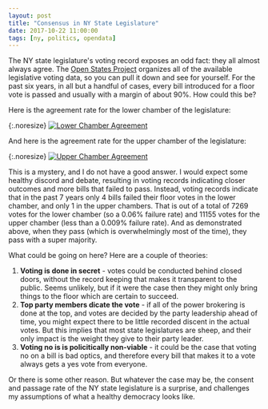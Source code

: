 ```yaml
---
layout: post
title: "Consensus in NY State Legislature"
date: 2017-10-22 11:00:00
tags: [ny, politics, opendata]
---
```

The NY state legislature's voting record exposes an odd fact: they all almost always agree.  The [Open States Project](https://openstates.org/ny/) organizes all of the available legislative voting data, so you can pull it down and see for yourself.  For the past six years, in all but a handful of cases, every bill introduced for a floor vote is passed and usually with a margin of about 90%.  How could this be?

Here is the agreement rate for the lower chamber of the legislature:

{:.noresize}
[![Lower Chamber Agreement]({{site.url}}/assets/StateLegislature.LowerAgreement.png)]({{site.url}}/assets/StateLegislature.LowerAgreement.png)

And here is the agreement rate for the upper chamber of the legislature:

{:.noresize}
[![Upper Chamber Agreement]({{site.url}}/assets/StateLegislature.UpperAgreement.png)]({{site.url}}/assets/StateLegislature.UpperAgreement.png)

This is a mystery, and I do not have a good answer.  I would expect some healthy discord and debate, resulting in voting records indicating closer outcomes and more bills that failed to pass.  Instead, voting records indicate that in the past 7 years only 4 bills failed their floor votes in the lower chamber, and only 1 in the upper chambers.  That is out of a total of 7269 votes for the lower chamber (so a 0.06% failure rate) and 11155 votes for the upper chamber (less than a 0.009% failure rate).  And as demonstrated above, when they pass (which is overwhelmingly most of the time), they pass with a super majority.

What could be going on here?  Here are a couple of theories:
1. __Voting is done in secret__ - votes could be conducted behind closed doors, without the record keeping that makes it transparent to the public.  Seems unlikely, but if it were the case then they might only bring things to the floor which are certain to succeed.
2. __Top party members dicate the vote__ - if all of the power brokering is done at the top, and votes are decided by the party leadership ahead of time, you might expect there to be little recorded discent in the actual votes.  But this implies that most state legislatures are sheep, and their only impact is the weight they give to their party leader.
3. __Voting no is is policitically non-viable__ - it could be the case that voting no on a bill is bad optics, and therefore every bill that makes it to a vote always gets a yes vote from everyone.

Or there is some other reason.  But whatever the case may be, the consent and passage rate of the NY state legislature is a surprise, and challenges my assumptions of what a healthy democracy looks like.
